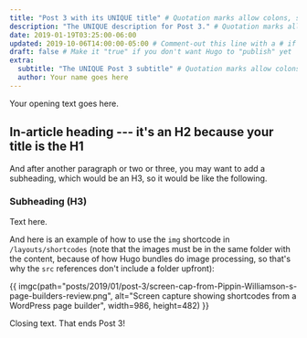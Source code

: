 ```yaml
---
title: "Post 3 with its UNIQUE title" # Quotation marks allow colons, semicolons, etc.
description: "The UNIQUE description for Post 3." # Quotation marks allow colons, semicolons, etc.
date: 2019-01-19T03:25:00-06:00
updated: 2019-10-06T14:00:00-05:00 # Comment-out this line with a # if content is unchanged
draft: false # Make it "true" if you don't want Hugo to "publish" yet
extra:
  subtitle: "The UNIQUE Post 3 subtitle" # Quotation marks allow colons, semicolons, etc.
  author: Your name goes here
---
```


Your opening text goes here.

## In-article heading --- it's an H2 because your title is the H1

And after another paragraph or two or three, you may want to add a subheading, which would be an H3, so it would be like the following.

### Subheading (H3)

Text here.

And here is an example of how to use the `img` shortcode in `/layouts/shortcodes` (note that the images must be in the same folder with the content, because of how Hugo bundles do image processing, so that's why the `src` references don't include a folder upfront):

{{ imgc(path="posts/2019/01/post-3/screen-cap-from-Pippin-Williamson-s-page-builders-review.png", alt="Screen capture showing shortcodes from a WordPress page builder", width=986, height=482) }}

Closing text. That ends Post 3!